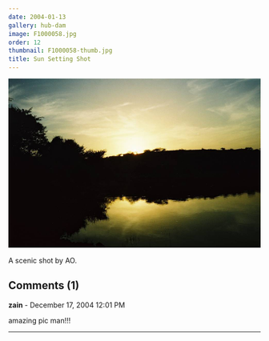 ```yaml
---
date: 2004-01-13
gallery: hub-dam
image: F1000058.jpg
order: 12
thumbnail: F1000058-thumb.jpg
title: Sun Setting Shot
---
```


![Sun Setting Shot](./F1000058.jpg)

A scenic shot by AO.

<div id="comments">

## Comments (1)

**zain** - December 17, 2004 12:01 PM

amazing pic man!!!

---

</div>